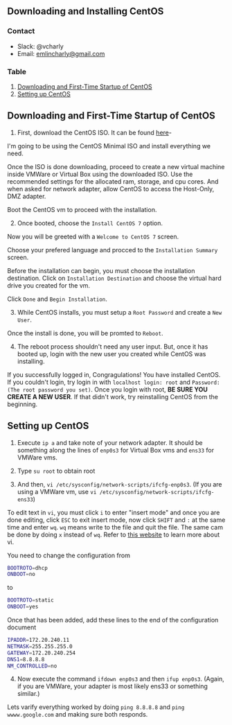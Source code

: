 ## Downloading and Installing CentOS 
### Contact
- Slack: @vcharly
- Email: emlincharly@gmail.com

### Table

1. [Downloading and First-Time Startup of CentOS](#id-link-to-section)
2. [Setting up CentOS](#id-link-to-section)

## Downloading and First-Time Startup of CentOS <a id="id-link-to-section"></a>
1. First, download the CentOS ISO. It can be found [here](https://www.centos.org/download/)- 

I'm going to be using the CentOS Minimal ISO and install everything we need.

Once the ISO is done downloading, proceed to create a new virtual machine inside VMWare
or Virtual Box using the downloaded ISO. Use the recommended settings for the allocated ram, storage, and cpu cores.
And when asked for network adapter, allow CentOS to access the Host-Only, DMZ adapter.

Boot the CentOS vm to proceed with the installation.

2. Once booted, choose the `Install CentOS 7` option.

Now you will be greeted with a `Welcome to CentOS 7` screen.

Choose your prefered language and procced to the `Installation Summary` screen.

Before the installation can begin, you must choose the installation destination. Click on `Installation Destination` and choose the virtual 
hard drive you created for the vm.

Click `Done` and `Begin Installation`.

3. While CentOS installs, you must setup a `Root Password` and create a `New User`.

Once the install is done, you will be promted to `Reboot`.

4. The reboot process shouldn't need any user input. But, once it has booted up, login with the new user you created while CentOS was installing.

If you successfully logged in, Congragulations! You have installed CentOS. If you couldn't login, try login in with `localhost login: root`
and `Password: (The root password you set)`. Once you login with root, **BE SURE YOU CREATE A NEW USER**. If that didn't work, try reinstalling CentOS from the beginning.

## Setting up CentOS <a id="id-link-to-section"></a>

1. Execute `ip a` and take note of your network adapter. It should be something along the lines of `enp0s3` for Virtual Box vms and `ens33` for 
VMWare vms.

2. Type `su root` to obtain root

3. And then, `vi /etc/sysconfig/network-scripts/ifcfg-enp0s3`. (If you are using a VMWare vm, use `vi /etc/sysconfig/network-scripts/ifcfg-ens33`)

To edit text in `vi`, you must click `i` to enter "insert mode" and once you are done editing, click `ESC` to exit insert mode, now click `SHIFT` and `:` at the same time and enter `wq`. `wq` means write to the file and quit the file. The same cam be done by doing `x` instead of `wq`. Refer to [this website](https://www.cs.colostate.edu/helpdocs/vi.html) to learn more about vi.

You need to change the configuration from
``` bash
BOOTROTO=dhcp
ONBOOT=no
```
to
``` bash
BOOTROTO=static
ONBOOT=yes
```
Once that has been added, add these lines to the end of the configuration document
``` bash
IPADDR=172.20.240.11
NETMASK=255.255.255.0
GATEWAY=172.20.240.254
DNS1=8.8.8.8
NM_CONTROLLED=no
```

4. Now execute the command `ifdown enp0s3` and then `ifup enp0s3`. (Again, if you are VMWare, your adapter is most likely ens33 or something similar.)

Lets varify everything worked by doing `ping 8.8.8.8` and `ping wwww.google.com` and making sure both responds.

